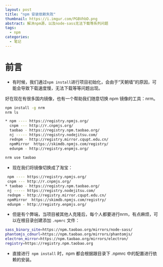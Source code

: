 ```yaml
---
layout: post
title: "npm 安装依赖失败"
thumbnail: https://i.imgur.com/PGBVhbD.png
abstract: 解决npm源，以及node-sass无法下载等系列问题
tags:
  - npm
categories:
  - 笔记
---
```



# 前言
- 有时候，我们通过`npm install`进行项目初始化，会由于“天朝墙”的原因，可能会导致下载速度慢，无法下载等等问题出现。
<!-- more -->
好在现在有很多国内镜像，也有一个帮助我们随意切换 npm 镜像的工具：nrm。

```bash
npm install -g nrm
nrm ls

* npm ---- https://registry.npmjs.org/
  cnpm --- http://r.cnpmjs.org/
  taobao - https://registry.npm.taobao.org/
  nj ----- https://registry.nodejitsu.com/
  rednpm - http://registry.mirror.cqupt.edu.cn/
  npmMirror  https://skimdb.npmjs.com/registry/
  edunpm - http://registry.enpmjs.org/
  
nrm use taobao
```
- 现在我们将镜像切换成了淘宝：

 ```bash
  npm ---- https://registry.npmjs.org/
  cnpm --- http://r.cnpmjs.org/
* taobao - https://registry.npm.taobao.org/
  nj ----- https://registry.nodejitsu.com/
  rednpm - http://registry.mirror.cqupt.edu.cn/
  npmMirror  https://skimdb.npmjs.com/registry/
  edunpm - http://registry.enpmjs.org/
 ```
 - 但是有个弊端，当项目被其他人克隆后，每个人都要进行nrm，有点麻烦，可以在根目录创建添加 `.npmrc` 文件：
  
 ```bash
 sass_binary_site=https://npm.taobao.org/mirrors/node-sass/
phantomjs_cdnurl=https://npm.taobao.org/mirrors/phantomjs/
electron_mirror=https://npm.taobao.org/mirrors/electron/
registry=https://registry.npm.taobao.org
 ```
 - 直接进行` npm install` 时，npm 都会根据跟目录下 .npmrc 中的配置进行依赖的安装。

